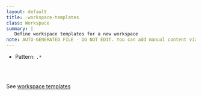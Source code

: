 ```yaml
---
layout: default
title: -workspace-templates
class: Workspace
summary: |
   Define workspace templates for a new workspace
note: AUTO-GENERATED FILE - DO NOT EDIT. You can add manual content via same filename in ext folder. 
---
```


- Pattern: `.*`

<!-- Manual content from: ext/workspace_templates.md --><br /><br />

See [workspace templates](/chapters/620-template-fragments.html)
